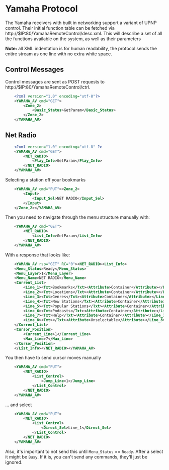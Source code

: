 # Yamaha Protocol #

The Yamaha receivers with built in networking support a variant of
UPNP control. Their initial function table can be fetched via
http://$IP:80/YamahaRemoteControl/desc.xml. This will describe a set
of all the functions available on the system, as well as their
parameters

**Note:** all XML indentation is for human readability, the protocol
  sends the entire stream as one line with no extra white space.

## Control Messages ##

Control messages are sent as POST requests to
http://$IP:80/YamahaRemoteControl/ctrl.

```xml
    <?xml version="1.0" encoding="utf-8"?>
    <YAMAHA_AV cmd="GET">
        <Zone_2>
            <Basic_Status>GetParam</Basic_Status>
        </Zone_2>
    </YAMAHA_AV>
```

## Net Radio ##

```xml
    <?xml version="1.0" encoding="utf-8" ?>
    <YAMAHA_AV cmd="GET">
        <NET_RADIO>
            <Play_Info>GetParam</Play_Info>
        </NET_RADIO>
    </YAMAHA_AV>
```

Selecting a station off your bookmarks

```xml
    <YAMAHA_AV cmd="PUT"><Zone_2>
        <Input>
            <Input_Sel>NET RADIO</Input_Sel>
        </Input>
    </Zone_2></YAMAHA_AV>
```

Then you need to navigate through the menu structure manually with:

```xml
    <YAMAHA_AV cmd="GET">
        <NET_RADIO>
            <List_Info>GetParam</List_Info>
        </NET_RADIO>
    </YAMAHA_AV>
```

With a response that looks like:

```xml
    <YAMAHA_AV rsp="GET" RC="0"><NET_RADIO><List_Info>
    <Menu_Status>Ready</Menu_Status>
    <Menu_Layer>1</Menu_Layer>
    <Menu_Name>NET RADIO</Menu_Name>
    <Current_List>
        <Line_1><Txt>Bookmarks</Txt><Attribute>Container</Attribute></Line_1>
        <Line_2><Txt>Locations</Txt><Attribute>Container</Attribute></Line_2>
        <Line_3><Txt>Genres</Txt><Attribute>Container</Attribute></Line_3>
        <Line_4><Txt>New Stations</Txt><Attribute>Container</Attribute></Line_4>
        <Line_5><Txt>Popular Stations</Txt><Attribute>Container</Attribute></Line_5>
        <Line_6><Txt>Podcasts</Txt><Attribute>Container</Attribute></Line_6>
        <Line_7><Txt>Help</Txt><Attribute>Container</Attribute></Line_7>
        <Line_8><Txt></Txt><Attribute>Unselectable</Attribute></Line_8>
    </Current_List>
    <Cursor_Position>
        <Current_Line>1</Current_Line>
        <Max_Line>7</Max_Line>
    </Cursor_Position>
    </List_Info></NET_RADIO></YAMAHA_AV>
```

You then have to send cursor moves manually

```xml
    <YAMAHA_AV cmd="PUT">
        <NET_RADIO>
            <List_Control>
                <Jump_Line>1</Jump_Line>
            </List_Control>
        </NET_RADIO>
    </YAMAHA_AV>
```

... and select

```xml
    <YAMAHA_AV cmd="PUT">
        <NET_RADIO>
            <List_Control>
                <Direct_Sel>Line_1</Direct_Sel>
            </List_Control>
        </NET_RADIO>
    </YAMAHA_AV>
```

Also, it's important to not send this until ``Menu_Status`` ==
``Ready``. After a select it might be ``Busy``. If it is, you can't
send any commands, they'll just be ignored.
